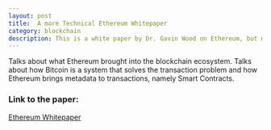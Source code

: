 ```yaml
---
layout: post
title:  A more Technical Ethereum Whitepaper 
category: blockchain 
description: This is a white paper by Dr. Gavin Wood on Ethereum, but more on the theoretical/technical side.
---
```


Talks about what Ethereum brought into the blockchain ecosystem. Talks about how Bitcoin is a system that solves the transaction problem and how Ethereum brings metadata to transactions, namely Smart Contracts. 
### Link to the paper:

[Ethereum Whitepaper](http://gavwood.com/paper.pdf)

<!--description-->



